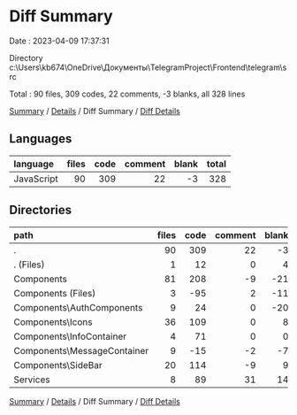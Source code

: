 # Diff Summary

Date : 2023-04-09 17:37:31

Directory c:\\Users\\kb674\\OneDrive\\Документы\\TelegramProject\\Frontend\\telegram\\src

Total : 90 files,  309 codes, 22 comments, -3 blanks, all 328 lines

[Summary](results.md) / [Details](details.md) / Diff Summary / [Diff Details](diff-details.md)

## Languages
| language | files | code | comment | blank | total |
| :--- | ---: | ---: | ---: | ---: | ---: |
| JavaScript | 90 | 309 | 22 | -3 | 328 |

## Directories
| path | files | code | comment | blank | total |
| :--- | ---: | ---: | ---: | ---: | ---: |
| . | 90 | 309 | 22 | -3 | 328 |
| . (Files) | 1 | 12 | 0 | 4 | 16 |
| Components | 81 | 208 | -9 | -21 | 178 |
| Components (Files) | 3 | -95 | 2 | -11 | -104 |
| Components\\AuthComponents | 9 | 24 | 0 | -20 | 4 |
| Components\\Icons | 36 | 109 | 0 | 8 | 117 |
| Components\\InfoContainer | 4 | 71 | 0 | 0 | 71 |
| Components\\MessageContainer | 9 | -15 | -2 | -7 | -24 |
| Components\\SideBar | 20 | 114 | -9 | 9 | 114 |
| Services | 8 | 89 | 31 | 14 | 134 |

[Summary](results.md) / [Details](details.md) / Diff Summary / [Diff Details](diff-details.md)